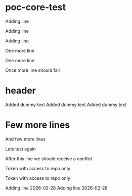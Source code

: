 # poc-core-test

Adding line

Adding line


Adding line

One more line

One more line

Once more line should fail

# header
Added dummy text
Added dummy text
Added dummy text

# Few more lines

And few more lines

Lets test again

After this line we should receive a conflict

Token with access to repo only

Token with access to repo only

Adding line 2026-02-28
Adding line 2026-02-28